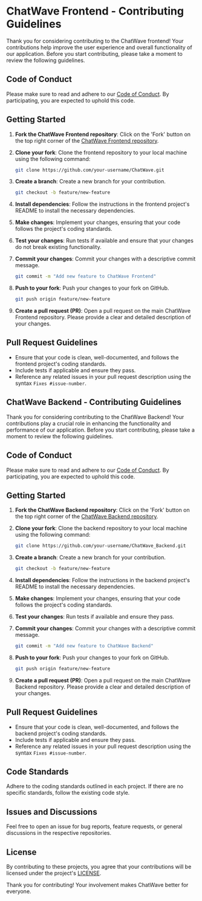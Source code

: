 # ChatWave Frontend - Contributing Guidelines

Thank you for considering contributing to the ChatWave frontend! Your contributions help improve the user experience and overall functionality of our application. Before you start contributing, please take a moment to review the following guidelines.

## Code of Conduct

Please make sure to read and adhere to our [Code of Conduct](CODE_OF_CONDUCT.md). By participating, you are expected to uphold this code.

## Getting Started

1. **Fork the ChatWave Frontend repository**: Click on the 'Fork' button on the top right corner of the [ChatWave Frontend repository](https://github.com/JavidSumra/ChatWave).

2. **Clone your fork**: Clone the frontend repository to your local machine using the following command:
   ```bash
   git clone https://github.com/your-username/ChatWave.git
   ```

3. **Create a branch**: Create a new branch for your contribution.
   ```bash
   git checkout -b feature/new-feature
   ```

4. **Install dependencies**: Follow the instructions in the frontend project's README to install the necessary dependencies.

5. **Make changes**: Implement your changes, ensuring that your code follows the project's coding standards.

6. **Test your changes**: Run tests if available and ensure that your changes do not break existing functionality.

7. **Commit your changes**: Commit your changes with a descriptive commit message.
   ```bash
   git commit -m "Add new feature to ChatWave Frontend"
   ```

8. **Push to your fork**: Push your changes to your fork on GitHub.
   ```bash
   git push origin feature/new-feature
   ```

9. **Create a pull request (PR)**: Open a pull request on the main ChatWave Frontend repository. Please provide a clear and detailed description of your changes.

## Pull Request Guidelines

- Ensure that your code is clean, well-documented, and follows the frontend project's coding standards.
- Include tests if applicable and ensure they pass.
- Reference any related issues in your pull request description using the syntax `Fixes #issue-number`.

## ChatWave Backend - Contributing Guidelines

Thank you for considering contributing to the ChatWave Backend! Your contributions play a crucial role in enhancing the functionality and performance of our application. Before you start contributing, please take a moment to review the following guidelines.

## Code of Conduct

Please make sure to read and adhere to our [Code of Conduct](CODE_OF_CONDUCT.md). By participating, you are expected to uphold this code.

## Getting Started

1. **Fork the ChatWave Backend repository**: Click on the 'Fork' button on the top right corner of the [ChatWave Backend repository](https://github.com/JavidSumra/ChatWave_Backend).

2. **Clone your fork**: Clone the backend repository to your local machine using the following command:
   ```bash
   git clone https://github.com/your-username/ChatWave_Backend.git
   ```

3. **Create a branch**: Create a new branch for your contribution.
   ```bash
   git checkout -b feature/new-feature
   ```

4. **Install dependencies**: Follow the instructions in the backend project's README to install the necessary dependencies.

5. **Make changes**: Implement your changes, ensuring that your code follows the project's coding standards.

6. **Test your changes**: Run tests if available and ensure they pass.

7. **Commit your changes**: Commit your changes with a descriptive commit message.
   ```bash
   git commit -m "Add new feature to ChatWave Backend"
   ```

8. **Push to your fork**: Push your changes to your fork on GitHub.
   ```bash
   git push origin feature/new-feature
   ```

9. **Create a pull request (PR)**: Open a pull request on the main ChatWave Backend repository. Please provide a clear and detailed description of your changes.

## Pull Request Guidelines

- Ensure that your code is clean, well-documented, and follows the backend project's coding standards.
- Include tests if applicable and ensure they pass.
- Reference any related issues in your pull request description using the syntax `Fixes #issue-number`.

## Code Standards

Adhere to the coding standards outlined in each project. If there are no specific standards, follow the existing code style.

## Issues and Discussions

Feel free to open an issue for bug reports, feature requests, or general discussions in the respective repositories.

## License

By contributing to these projects, you agree that your contributions will be licensed under the project's [LICENSE](LICENSE).

Thank you for contributing! Your involvement makes ChatWave better for everyone.
